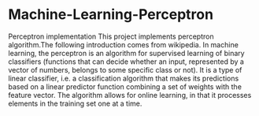 # Machine-Learning-Perceptron
Perceptron implementation
This project implements perceptron algorithm.The following introduction comes from wikipedia. 
In machine learning, the perceptron is an algorithm for supervised learning of binary classifiers (functions that can decide whether an input, represented by a vector of numbers, belongs to some specific class or not).
It is a type of linear classifier, i.e. a classification algorithm that makes its predictions based on a linear predictor function combining a set of weights with the feature vector. 
The algorithm allows for online learning, in that it processes elements in the training set one at a time.
